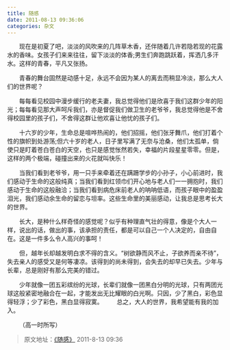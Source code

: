 ```yaml
---
title: 随感 
date: 2011-08-13 09:36:06
categories: 杂文 
---
```


&emsp;&emsp;现在是初夏了吧，淡淡的风吹来的几阵草木香，还伴随着几许若隐若现的花露水的香味。女孩子们来来往往，留下淡淡的体香;男生们奔跑跳跃着，挥洒几多汗水。这样的青春，平凡又张扬。
<!-- more -->

&emsp;&emsp;青春的舞台固然是动感十足，永远不会因为某人的离去而稍显冷淡，那么大人们的世界呢？

&emsp;&emsp;每每看见校园中漫步缓行的老夫妻，我总觉得他们是欣喜于我们这群少年的阳光；每每看见那大声呵斥我们，亦是督促我们做卫生的老爷爷，我总觉得他是不舍得校园里的孩子们，不舍得这群让他欢喜让他忧的孩子们。

&emsp;&emsp;十六岁的少年，生命总是喧哗热闹的，他们招摇，他们张牙舞爪，他们打着个性的旗帜到处游荡;但六十岁的老人，日子里写满了无奈与沧桑，他们太孤单，倘使只是盯着苍白苍白的天空，也只是感觉怅然若失，幸福的片段星星零零。但是，这样的两个极端，碰撞出来的火花就叫快乐！

&emsp;&emsp;当我们看到老爷爷，用一只手来牵着还在蹒跚学步的小孙子，小心前进时，我们感动于生命的这般纯真；当我们看到红领巾们开心地与老人们一一拥抱时，我们感动于生命的这般融洽；当我们看到病危床前老人的呐呐低语，而孩子眼中的盈盈泪光，我们感动余生命的留恋与坦率。这些生命里的美丽感动，让我总是思考长大的世界。

&emsp;&emsp;长大，是种什么样奇怪的感觉呢？似乎有种理直气壮的得意，像是个大人一样，说出的话，做出的事，该承担的责任，都是可以自己一个人决定的，自由自在。这是一件多么令人高兴的事呵！

&emsp;&emsp;但，越年长却越发明白求不得的含义。“树欲静而风不止，子欲养而亲不待”，失去亲人的感受又是何等凄凉。该得到的尚未得到，会失去的却早已失去。少年与长辈，总是刚好有那么完美的错过。

&emsp;&emsp;少年就像一团五彩缤纷的光球，长辈们就像一团黑白分明的光球，只有两团光球这般紧密地融合在一起，才能发出无比耀眼的白光啊。只因，少了黑白，彩色显得轻浮；少了彩色，黑白显得寂寞。
&emsp;&emsp;总之，大人的世界，我希望能有我的加入。

&emsp;&emsp;（高一时所写）

> 原文地址：[《随感》](https://user.qzone.qq.com/2269681280/blog/1313199414) 2011-8-13 09:36